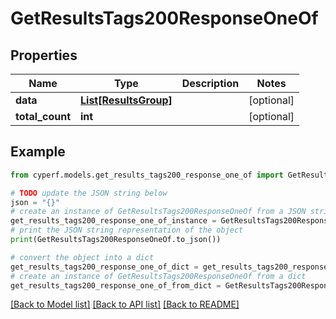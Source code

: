 # GetResultsTags200ResponseOneOf


## Properties

Name | Type | Description | Notes
------------ | ------------- | ------------- | -------------
**data** | [**List[ResultsGroup]**](ResultsGroup.md) |  | [optional] 
**total_count** | **int** |  | [optional] 

## Example

```python
from cyperf.models.get_results_tags200_response_one_of import GetResultsTags200ResponseOneOf

# TODO update the JSON string below
json = "{}"
# create an instance of GetResultsTags200ResponseOneOf from a JSON string
get_results_tags200_response_one_of_instance = GetResultsTags200ResponseOneOf.from_json(json)
# print the JSON string representation of the object
print(GetResultsTags200ResponseOneOf.to_json())

# convert the object into a dict
get_results_tags200_response_one_of_dict = get_results_tags200_response_one_of_instance.to_dict()
# create an instance of GetResultsTags200ResponseOneOf from a dict
get_results_tags200_response_one_of_from_dict = GetResultsTags200ResponseOneOf.from_dict(get_results_tags200_response_one_of_dict)
```
[[Back to Model list]](../README.md#documentation-for-models) [[Back to API list]](../README.md#documentation-for-api-endpoints) [[Back to README]](../README.md)


